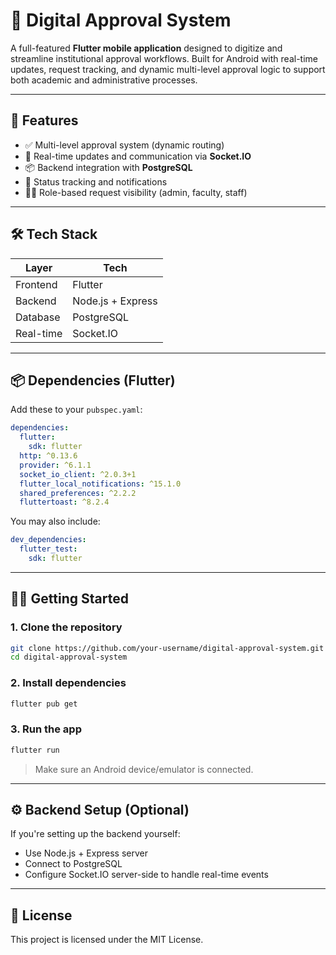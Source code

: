 # 📲 Digital Approval System

A full-featured **Flutter mobile application** designed to digitize and streamline institutional approval workflows. Built for Android with real-time updates, request tracking, and dynamic multi-level approval logic to support both academic and administrative processes.

---

## 🚀 Features

- ✅ Multi-level approval system (dynamic routing)
- 🔄 Real-time updates and communication via **Socket.IO**
- 📦 Backend integration with **PostgreSQL**
- 🔔 Status tracking and notifications
- 🧑‍💼 Role-based request visibility (admin, faculty, staff)

---

## 🛠️ Tech Stack

| Layer       | Tech                             |
|-------------|----------------------------------|
| Frontend    | Flutter                          |
| Backend     | Node.js + Express                |
| Database    | PostgreSQL                       |
| Real-time   | Socket.IO                        |

---

## 📦 Dependencies (Flutter)

Add these to your `pubspec.yaml`:

```yaml
dependencies:
  flutter:
    sdk: flutter
  http: ^0.13.6
  provider: ^6.1.1
  socket_io_client: ^2.0.3+1
  flutter_local_notifications: ^15.1.0
  shared_preferences: ^2.2.2
  fluttertoast: ^8.2.4
```

You may also include:

```yaml
dev_dependencies:
  flutter_test:
    sdk: flutter
```

---

## 🧑‍💻 Getting Started

### 1. Clone the repository

```bash
git clone https://github.com/your-username/digital-approval-system.git
cd digital-approval-system
```

### 2. Install dependencies

```bash
flutter pub get
```

### 3. Run the app

```bash
flutter run
```

> Make sure an Android device/emulator is connected.

---

## ⚙️ Backend Setup (Optional)

If you're setting up the backend yourself:

- Use Node.js + Express server
- Connect to PostgreSQL
- Configure Socket.IO server-side to handle real-time events


---

## 📄 License

This project is licensed under the MIT License.
